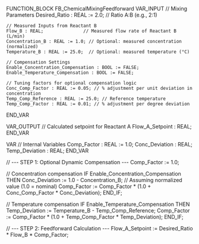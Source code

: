 FUNCTION_BLOCK FB_ChemicalMixingFeedforward
VAR_INPUT
    // Mixing Parameters
    Desired_Ratio : REAL := 2.0; // Ratio A:B (e.g., 2:1)

    // Measured Inputs from Reactant B
    Flow_B : REAL;               // Measured flow rate of Reactant B (L/min)
    Concentration_B : REAL := 1.0; // Optional: measured concentration (normalized)
    Temperature_B : REAL := 25.0;  // Optional: measured temperature (°C)

    // Compensation Settings
    Enable_Concentration_Compensation : BOOL := FALSE;
    Enable_Temperature_Compensation : BOOL := FALSE;

    // Tuning factors for optional compensation logic
    Conc_Comp_Factor : REAL := 0.05; // % adjustment per unit deviation in concentration
    Temp_Comp_Reference : REAL := 25.0; // Reference temperature
    Temp_Comp_Factor : REAL := 0.01; // % adjustment per degree deviation
END_VAR

VAR_OUTPUT
    // Calculated setpoint for Reactant A
    Flow_A_Setpoint : REAL;
END_VAR

VAR
    // Internal Variables
    Comp_Factor : REAL := 1.0;
    Conc_Deviation : REAL;
    Temp_Deviation : REAL;
END_VAR

// --- STEP 1: Optional Dynamic Compensation ---
Comp_Factor := 1.0;

// Concentration compensation
IF Enable_Concentration_Compensation THEN
    Conc_Deviation := 1.0 - Concentration_B; // Assuming normalized value (1.0 = nominal)
    Comp_Factor := Comp_Factor * (1.0 + Conc_Comp_Factor * Conc_Deviation);
END_IF;

// Temperature compensation
IF Enable_Temperature_Compensation THEN
    Temp_Deviation := Temperature_B - Temp_Comp_Reference;
    Comp_Factor := Comp_Factor * (1.0 + Temp_Comp_Factor * Temp_Deviation);
END_IF;

// --- STEP 2: Feedforward Calculation ---
Flow_A_Setpoint := Desired_Ratio * Flow_B * Comp_Factor;
